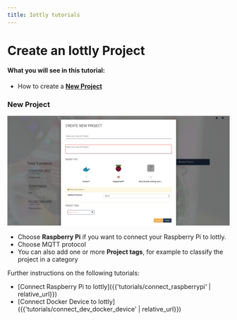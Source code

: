 ```yaml
---
title: Iottly tutorials
---
```


# Create an Iottly Project
#### What you will see in this tutorial:
 - How to create a [**New Project**](#new-project)

 
### New Project

![Alt text](/images/create_project.png)


- Choose **Raspberry Pi** if you want to connect your Raspberry Pi to Iottly. 
- Choose MQTT protocol
- You can also add one or more **Project tags**, for example to classify the project in a category

Further instructions on the following tutorials:
- [Connect Raspberry Pi to Iottly]({{'tutorials/connect_raspberrypi' | relative_url}})
- [Connect Docker Device to Iottly]({{'tutorials/connect_dev_docker_device' | relative_url}})

